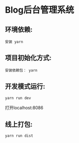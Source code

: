 # Blog后台管理系统

## 环境依赖:
```
安装 yarn
```

## 项目初始化方式:
```
安装依赖包： yarn
```

## 开发模式运行:
```
yarn run dev
```
打开localhost:8086  

## 线上打包:
```
yarn run dist
```


